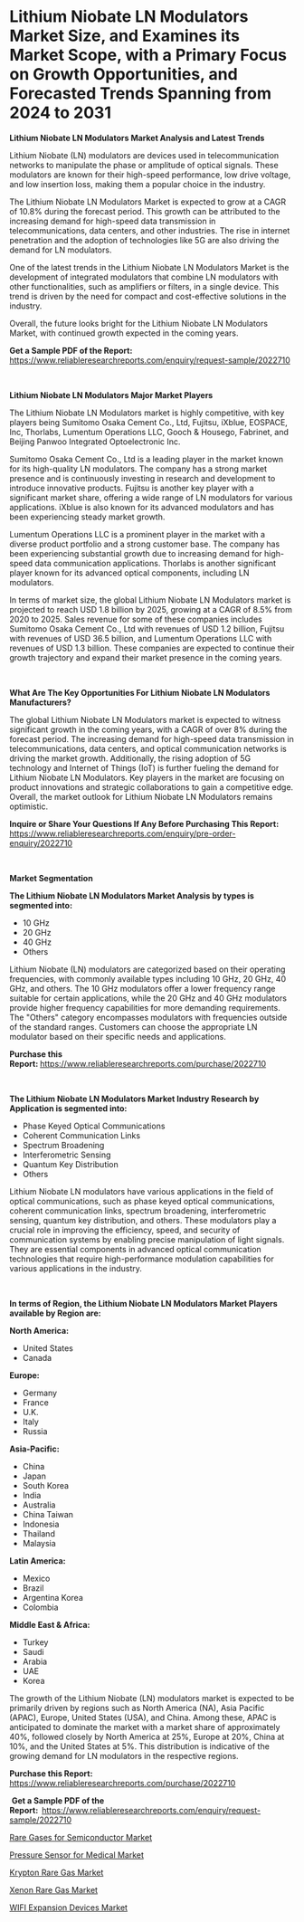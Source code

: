 <p><h1>Lithium Niobate LN Modulators Market Size, and Examines its Market Scope, with a Primary Focus on Growth Opportunities, and Forecasted Trends Spanning from 2024 to 2031</h1></p><p><strong>Lithium Niobate LN Modulators Market Analysis and Latest Trends</strong></p>
<p><p>Lithium Niobate (LN) modulators are devices used in telecommunication networks to manipulate the phase or amplitude of optical signals. These modulators are known for their high-speed performance, low drive voltage, and low insertion loss, making them a popular choice in the industry.</p><p>The Lithium Niobate LN Modulators Market is expected to grow at a CAGR of 10.8% during the forecast period. This growth can be attributed to the increasing demand for high-speed data transmission in telecommunications, data centers, and other industries. The rise in internet penetration and the adoption of technologies like 5G are also driving the demand for LN modulators.</p><p>One of the latest trends in the Lithium Niobate LN Modulators Market is the development of integrated modulators that combine LN modulators with other functionalities, such as amplifiers or filters, in a single device. This trend is driven by the need for compact and cost-effective solutions in the industry.</p><p>Overall, the future looks bright for the Lithium Niobate LN Modulators Market, with continued growth expected in the coming years.</p></p>
<p><strong>Get a Sample PDF of the Report:&nbsp;</strong> <a href="https://www.reliableresearchreports.com/enquiry/request-sample/2022710">https://www.reliableresearchreports.com/enquiry/request-sample/2022710</a></p>
<p>&nbsp;</p>
<p><strong>Lithium Niobate LN Modulators Major Market Players</strong></p>
<p><p>The Lithium Niobate LN Modulators market is highly competitive, with key players being Sumitomo Osaka Cement Co., Ltd, Fujitsu, iXblue, EOSPACE, Inc, Thorlabs, Lumentum Operations LLC, Gooch & Housego, Fabrinet, and Beijing Panwoo Integrated Optoelectronic Inc.</p><p>Sumitomo Osaka Cement Co., Ltd is a leading player in the market known for its high-quality LN modulators. The company has a strong market presence and is continuously investing in research and development to introduce innovative products. Fujitsu is another key player with a significant market share, offering a wide range of LN modulators for various applications. iXblue is also known for its advanced modulators and has been experiencing steady market growth.</p><p>Lumentum Operations LLC is a prominent player in the market with a diverse product portfolio and a strong customer base. The company has been experiencing substantial growth due to increasing demand for high-speed data communication applications. Thorlabs is another significant player known for its advanced optical components, including LN modulators.</p><p>In terms of market size, the global Lithium Niobate LN Modulators market is projected to reach USD 1.8 billion by 2025, growing at a CAGR of 8.5% from 2020 to 2025. Sales revenue for some of these companies includes Sumitomo Osaka Cement Co., Ltd with revenues of USD 1.2 billion, Fujitsu with revenues of USD 36.5 billion, and Lumentum Operations LLC with revenues of USD 1.3 billion. These companies are expected to continue their growth trajectory and expand their market presence in the coming years.</p></p>
<p>&nbsp;</p>
<p><strong>What Are The Key Opportunities For Lithium Niobate LN Modulators Manufacturers?</strong></p>
<p><p>The global Lithium Niobate LN Modulators market is expected to witness significant growth in the coming years, with a CAGR of over 8% during the forecast period. The increasing demand for high-speed data transmission in telecommunications, data centers, and optical communication networks is driving the market growth. Additionally, the rising adoption of 5G technology and Internet of Things (IoT) is further fueling the demand for Lithium Niobate LN Modulators. Key players in the market are focusing on product innovations and strategic collaborations to gain a competitive edge. Overall, the market outlook for Lithium Niobate LN Modulators remains optimistic.</p></p>
<p><strong>Inquire or Share Your Questions If Any Before Purchasing This Report:</strong> <a href="https://www.reliableresearchreports.com/enquiry/pre-order-enquiry/2022710">https://www.reliableresearchreports.com/enquiry/pre-order-enquiry/2022710</a></p>
<p>&nbsp;</p>
<p><strong>Market Segmentation</strong></p>
<p><strong>The Lithium Niobate LN Modulators Market Analysis by types is segmented into:</strong></p>
<p><ul><li>10 GHz</li><li>20 GHz</li><li>40 GHz</li><li>Others</li></ul></p>
<p><p>Lithium Niobate (LN) modulators are categorized based on their operating frequencies, with commonly available types including 10 GHz, 20 GHz, 40 GHz, and others. The 10 GHz modulators offer a lower frequency range suitable for certain applications, while the 20 GHz and 40 GHz modulators provide higher frequency capabilities for more demanding requirements. The "Others" category encompasses modulators with frequencies outside of the standard ranges. Customers can choose the appropriate LN modulator based on their specific needs and applications.</p></p>
<p><strong>Purchase this Report:&nbsp;</strong><a href="https://www.reliableresearchreports.com/purchase/2022710">https://www.reliableresearchreports.com/purchase/2022710</a></p>
<p>&nbsp;</p>
<p><strong>The Lithium Niobate LN Modulators Market Industry Research by Application is segmented into:</strong></p>
<p><ul><li>Phase Keyed Optical Communications</li><li>Coherent Communication Links</li><li>Spectrum Broadening</li><li>Interferometric Sensing</li><li>Quantum Key Distribution</li><li>Others</li></ul></p>
<p><p>Lithium Niobate LN modulators have various applications in the field of optical communications, such as phase keyed optical communications, coherent communication links, spectrum broadening, interferometric sensing, quantum key distribution, and others. These modulators play a crucial role in improving the efficiency, speed, and security of communication systems by enabling precise manipulation of light signals. They are essential components in advanced optical communication technologies that require high-performance modulation capabilities for various applications in the industry.</p></p>
<p>&nbsp;</p>
<p><strong>In terms of Region, the Lithium Niobate LN Modulators Market Players available by Region are:</strong></p>
<p>
    <p> <strong> North America: </strong>
        <ul>
            <li>United States</li>
            <li>Canada</li>
        </ul>
        </p> 
    <p> <strong> Europe: </strong>
        <ul>
            <li>Germany</li>
            <li>France</li>
            <li>U.K.</li>
            <li>Italy</li>
            <li>Russia</li>
        </ul>
        </p> 
    <p> <strong> Asia-Pacific: </strong>
        <ul>
            <li>China</li>
            <li>Japan</li>
            <li>South Korea</li>
            <li>India</li>
            <li>Australia</li>
            <li>China Taiwan</li>
            <li>Indonesia</li>
            <li>Thailand</li>
            <li>Malaysia</li>
        </ul>
        </p> 
    <p> <strong> Latin America: </strong>
        <ul>
            <li>Mexico</li>
            <li>Brazil</li>
            <li>Argentina Korea</li>
            <li>Colombia</li>
        </ul>
        </p> 
    <p> <strong> Middle East & Africa: </strong>
        <ul>
            <li>Turkey</li>
            <li>Saudi</li>
            <li>Arabia</li>
            <li>UAE</li>
            <li>Korea</li>
        </ul>
    </p>
    </p>
<p><p>The growth of the Lithium Niobate (LN) modulators market is expected to be primarily driven by regions such as North America (NA), Asia Pacific (APAC), Europe, United States (USA), and China. Among these, APAC is anticipated to dominate the market with a market share of approximately 40%, followed closely by North America at 25%, Europe at 20%, China at 10%, and the United States at 5%. This distribution is indicative of the growing demand for LN modulators in the respective regions.</p></p>
<p><strong>Purchase this Report: </strong><a href="https://www.reliableresearchreports.com/purchase/2022710">https://www.reliableresearchreports.com/purchase/2022710</a></p>
<p>&nbsp;<strong>Get a Sample PDF of the Report:&nbsp;&nbsp;</strong><a href="https://www.reliableresearchreports.com/enquiry/request-sample/2022710">https://www.reliableresearchreports.com/enquiry/request-sample/2022710</a></p>
<p><strong></strong></p>
<p><p><a href="https://carnation-joke-41f.notion.site/Rare-Gases-for-Semiconductor-Market-Challenges-Opportunities-and-Growth-Drivers-and-Major-Market--cd001fb8e2cb4329a9acab8513de58b3">Rare Gases for Semiconductor Market</a></p><p><a href="https://view.publitas.com/reportprime-1/pressure-sensor-for-medical-market-size-growth-and-forecast-from-2024-2031/">Pressure Sensor for Medical Market</a></p><p><a href="https://extreme-scabiosa-c81.notion.site/Global-Krypton-Rare-Gas-Market-Size-and-Market-Trends-Insights-and-Projections-from-2024-to-2031-5402837ce14248879bca7cadf7018238">Krypton Rare Gas Market</a></p><p><a href="https://adventurous-uranium-ef9.notion.site/Xenon-Rare-Gas-Market-Size-Reflecting-a-Forecast-Till-2031-Market-By-Type-By-Application-and-By-Ge-2317d2342e844d6688a0089e01d76c29">Xenon Rare Gas Market</a></p><p><a href="https://view.publitas.com/reportprime-1/insights-into-wifi-expansion-devices-market-size-analysing-market-share-trends-and-growth-from-2024-to-2031/">WIFI Expansion Devices Market</a></p></p>